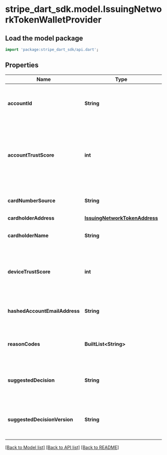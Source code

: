 # stripe_dart_sdk.model.IssuingNetworkTokenWalletProvider

## Load the model package
```dart
import 'package:stripe_dart_sdk/api.dart';
```

## Properties
Name | Type | Description | Notes
------------ | ------------- | ------------- | -------------
**accountId** | **String** | The wallet provider-given account ID of the digital wallet the token belongs to. | [optional] 
**accountTrustScore** | **int** | An evaluation on the trustworthiness of the wallet account between 1 and 5. A higher score indicates more trustworthy. | [optional] 
**cardNumberSource** | **String** | The method used for tokenizing a card. | [optional] 
**cardholderAddress** | [**IssuingNetworkTokenAddress**](IssuingNetworkTokenAddress.md) |  | [optional] 
**cardholderName** | **String** | The name of the cardholder tokenizing the card. | [optional] 
**deviceTrustScore** | **int** | An evaluation on the trustworthiness of the device. A higher score indicates more trustworthy. | [optional] 
**hashedAccountEmailAddress** | **String** | The hashed email address of the cardholder's account with the wallet provider. | [optional] 
**reasonCodes** | **BuiltList&lt;String&gt;** | The reasons for suggested tokenization given by the card network. | [optional] 
**suggestedDecision** | **String** | The recommendation on responding to the tokenization request. | [optional] 
**suggestedDecisionVersion** | **String** | The version of the standard for mapping reason codes followed by the wallet provider. | [optional] 

[[Back to Model list]](../README.md#documentation-for-models) [[Back to API list]](../README.md#documentation-for-api-endpoints) [[Back to README]](../README.md)


